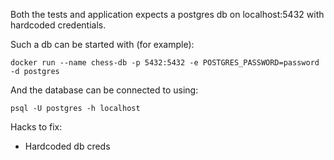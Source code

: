 Both the tests and application expects a postgres db on localhost:5432 with hardcoded credentials. 

Such a db can be started with (for example):
```
docker run --name chess-db -p 5432:5432 -e POSTGRES_PASSWORD=password -d postgres
```

And the database can be connected to using:

```
psql -U postgres -h localhost
```

Hacks to fix:

* Hardcoded db creds